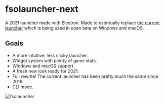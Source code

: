 # fsolauncher-next
A 2021 launcher made with Electron. 
Made to eventually replace [the current launcher](https://github.com/ItsSim/fsolauncher) which is being used in open beta on Windows and macOS.

## Goals
* A more intuitive, less clicky launcher.
* Widget system with plenty of game stats.
* Windows and macOS support.
* A fresh new look ready for 2021.
* Full rewrite! The current launcher has been pretty much the same since 2016.
* CLI mode.


![fsolauncher](https://i.imgur.com/3KvDTPG.png)
